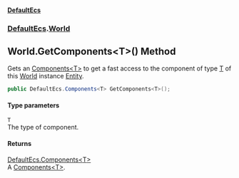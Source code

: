 #### [DefaultEcs](index.md 'index')
### [DefaultEcs](index.md#DefaultEcs 'DefaultEcs').[World](World.md 'DefaultEcs.World')
## World.GetComponents&lt;T&gt;() Method
Gets an [Components&lt;T&gt;](Components_T_.md 'DefaultEcs.Components&lt;T&gt;') to get a fast access to the component of type [T](World_GetComponents_T_().md#DefaultEcs_World_GetComponents_T_()_T 'DefaultEcs.World.GetComponents&lt;T&gt;().T') of this [World](World.md 'DefaultEcs.World') instance [Entity](Entity.md 'DefaultEcs.Entity').  
```csharp
public DefaultEcs.Components<T> GetComponents<T>();
```
#### Type parameters
<a name='DefaultEcs_World_GetComponents_T_()_T'></a>
`T`  
The type of component.
  
#### Returns
[DefaultEcs.Components&lt;](Components_T_.md 'DefaultEcs.Components&lt;T&gt;')[T](World_GetComponents_T_().md#DefaultEcs_World_GetComponents_T_()_T 'DefaultEcs.World.GetComponents&lt;T&gt;().T')[&gt;](Components_T_.md 'DefaultEcs.Components&lt;T&gt;')  
A [Components&lt;T&gt;](Components_T_.md 'DefaultEcs.Components&lt;T&gt;').
